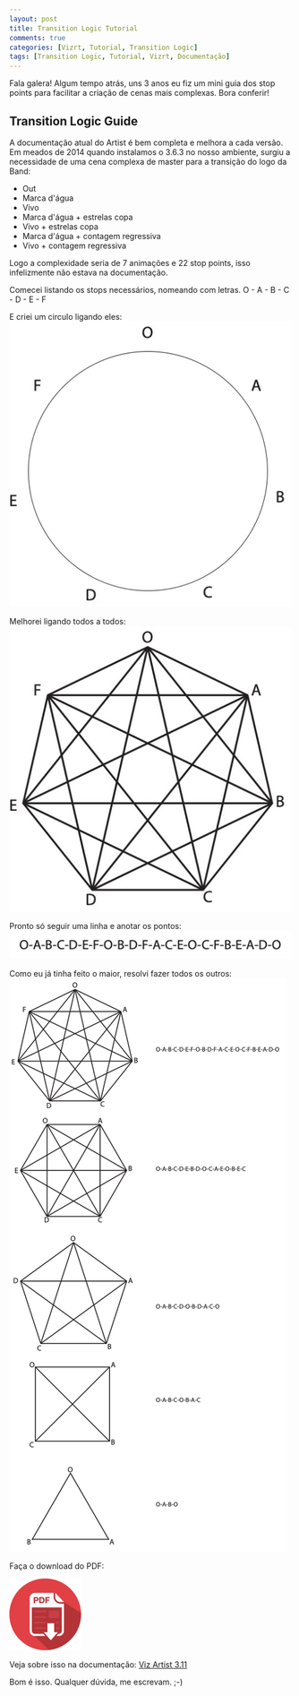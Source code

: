 ```yaml
---
layout: post
title: Transition Logic Tutorial
comments: true
categories: [Vizrt, Tutorial, Transition Logic]
tags: [Transition Logic, Tutorial, Vizrt, Documentação]
---
```


Fala galera! Algum tempo atrás, uns 3 anos eu fiz um mini guia dos stop points para facilitar a criação de cenas mais complexas. Bora conferir!

## Transition Logic Guide

A documentação atual do Artist é bem completa e melhora a cada versão. Em meados de 2014 quando instalamos o 3.6.3 no nosso ambiente, surgiu a necessidade de uma cena complexa de master para a transição do logo da Band:

- Out
- Marca d'água
- Vivo
- Marca d'água + estrelas copa
- Vivo + estrelas copa
- Marca d'água + contagem regressiva
- Vivo + contagem regressiva

Logo a complexidade seria de 7 animações e 22 stop points, isso infelizmente não estava na documentação.

Comecei listando os stops necessários, nomeando com letras.
O - A - B - C - D - E - F

E criei um circulo ligando eles:
![TL_guide1](/images/vizrt/tl_1.jpg)

Melhorei ligando todos a todos:
![TL_guide2](/images/vizrt/tl_2.jpg)

Pronto só seguir uma linha e anotar os pontos:
![TL_Line](/images/vizrt/tl_line.png)

Como eu já tinha feito o maior, resolvi fazer todos os outros:
![TL_All](/images/vizrt/tl_all.png)

Faça o download do PDF:

[![Download](/images/pdf-icon.png)](/download/TL_Guide.pdf)

Veja sobre isso na documentação:
[Viz Artist 3.11](http://docs.vizrt.com/viz-artist-guide-3.11.pdf#page=1031)

Bom é isso. Qualquer dúvida, me escrevam. ;-)
